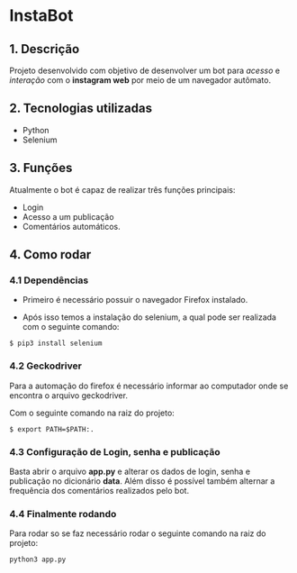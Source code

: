# InstaBot

## 1. Descrição
Projeto desenvolvido com objetivo de desenvolver um bot para *acesso* e *interação* com o **instagram web** por meio de um navegador autômato.

## 2. Tecnologias utilizadas

* Python
* Selenium

## 3. Funções
Atualmente o bot é capaz de realizar três funções principais:


* Login
* Acesso a um publicação
* Comentários automáticos.

## 4. Como rodar

### 4.1 Dependências
*  Primeiro é necessário possuir o navegador Firefox instalado.

 * Após isso temos a instalação do selenium, a qual pode ser realizada com o seguinte comando:

```
$ pip3 install selenium
```

### 4.2 Geckodriver
Para a automação do firefox é necessário informar ao computador onde se encontra o arquivo geckodriver. 

Com o seguinte comando na raiz do projeto:

```
$ export PATH=$PATH:.
```

### 4.3 Configuração de Login, senha e publicação
Basta abrir o arquivo **app.py** e alterar os dados de login, senha e publicação no dicionário **data**. Além disso é possível também alternar a frequência dos comentários realizados pelo bot.

### 4.4 Finalmente rodando
Para rodar so se faz necessário rodar o seguinte comando na raiz do projeto:

```
python3 app.py
```